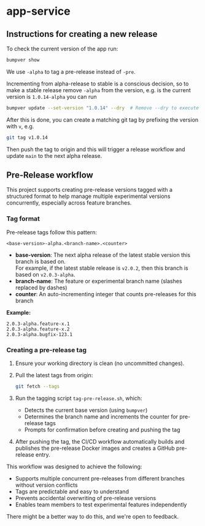 # app-service

## Instructions for creating a new release

To check the current version of the app run:

```zsh
bumpver show
```

We use `-alpha` to tag a pre-release instead of `-pre`.

Incrementing from alpha-release to stable is a conscious decision, so to make a stable release remove `-alpha`
from the version, e.g. is the current version is `1.0.14-alpha` you can run

```zsh
bumpver update --set-version "1.0.14" --dry  # Remove --dry to execute
```

After this is done, you can create a matching git tag by prefixing the version with `v`,
e.g.

```zsh
git tag v1.0.14
```

Then push the tag to origin and this will trigger a release workflow and update `main` to the next alpha release.

## Pre-Release workflow

This project supports creating pre-release versions tagged with a structured
format to help manage multiple experimental versions concurrently, especially
across feature branches.

### Tag format

Pre-release tags follow this pattern:

```
<base-version>-alpha.<branch-name>.<counter>
```

- **base-version**: The next alpha release of the latest stable version this branch is based on.  
  For example, if the latest stable release is `v2.0.2`, then this branch is based on `v2.0.3-alpha`.
- **branch-name**: The feature or experimental branch name (slashes replaced by dashes)
- **counter**: An auto-incrementing integer that counts pre-releases for this branch

**Example:**

```
2.0.3-alpha.feature-x.1
2.0.3-alpha.feature-x.2
2.0.3-alpha.bugfix-123.1
```

### Creating a pre-release tag

1. Ensure your working directory is clean (no uncommitted changes).
2. Pull the latest tags from origin:

   ```bash
   git fetch --tags
   ```

3. Run the tagging script `tag-pre-release.sh`, which:

   - Detects the current base version (using `bumpver`)
   - Determines the branch name and increments the counter for pre-release tags
   - Prompts for confirmation before creating and pushing the tag

4. After pushing the tag, the CI/CD workflow automatically builds and publishes
   the pre-release Docker images and creates a GitHub pre-release entry.

This workflow was designed to achieve the following:

- Supports multiple concurrent pre-releases from different branches without version conflicts
- Tags are predictable and easy to understand
- Prevents accidental overwriting of pre-release versions
- Enables team members to test experimental features independently

There might be a better way to do this, and we're open to feedback.
